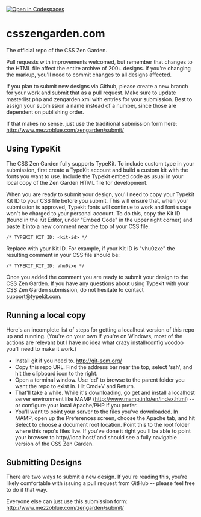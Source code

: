 [![Open in Codespaces](https://classroom.github.com/assets/launch-codespace-2972f46106e565e64193e422d61a12cf1da4916b45550586e14ef0a7c637dd04.svg)](https://classroom.github.com/open-in-codespaces?assignment_repo_id=18689810)
# csszengarden.com

The official repo of the CSS Zen Garden.

Pull requests with improvements welcomed, but remember that changes to the
HTML file affect the entire archive of 200+ designs. If you're changing the
markup, you'll need to commit changes to all designs affected.

If you plan to submit new designs via Github, please create a new branch for
your work and submit that as a pull request. Make sure to update
masterlist.php and zengarden.xml with entries for your submission. Best to
assign your submission a name instead of a number, since those are dependent
on publishing order.

If that makes no sense, just use the traditional submission form here: 
http://www.mezzoblue.com/zengarden/submit/

## Using TypeKit

The CSS Zen Garden fully supports TypeKit. To include custom type in your
submission, first create a TypeKit account and build a custom kit with the
fonts you want to use. Include the Typekit embed code as usual in your local
copy of the Zen Garden HTML file for development.

When you are ready to submit your design, you'll need to copy your Typekit
Kit ID to your CSS file before you submit. This will ensure that, when your
submission is approved, Typekit fonts will continue to work and font usage
won't be charged to your personal account. To do this, copy the Kit ID (found
in the Kit Editor, under "Embed Code" in the upper right corner) and paste it
into a new comment near the top of your CSS file.

    /* TYPEKIT_KIT_ID: <kit-id> */

Replace <kit-id> with your Kit ID. For example, if your Kit ID is "vhu0zxe" 
the resulting comment in your CSS file should be:

    /* TYPEKIT_KIT_ID: vhu0zxe */

Once you added the comment you are ready to submit your design to the CSS Zen
Garden. If you have any questions about using Typekit with your CSS Zen Garden
submission, do not hesitate to contact support@typekit.com.

## Running a local copy

Here's an incomplete list of steps for getting a localhost version of this
repo up and running. (You're on your own if you're on Windows, most of the
actions are relevant but I have no idea what crazy install/config voodoo
you'll need to make it work.)

* Install git if you need to. http://git-scm.org/
* Copy this repo URL. Find the address bar near the top, select 'ssh', and hit
  the clipboard icon to the right.
* Open a terminal window. Use 'cd' to browse to the parent folder you want the 
  repo to exist in. Hit Cmd+V and Return.
* That'll take a while. While it's downloading, go get and install a localhost 
  server environment like MAMP (http://www.mamp.info/en/index.html) -- or 
  configure your local Apache/PHP if you prefer.
* You'll want to point your server to the files you've downloaded. In MAMP, 
  open up the Preferences screen, choose the Apache tab, and hit Select to 
  choose a document root location. Point this to the root folder where this
  repo's files live. If you've done it right you'll be able to point your 
  browser to http://localhost/ and should see a fully navigable version of the
  CSS Zen Garden.

## Submitting Designs

There are two ways to submit a new design. If you're reading this, you're
likely comfortable with issuing a pull request from GitHub -- please feel free
to do it that way. 

Everyone else can just use this submission form: 
http://www.mezzoblue.com/zengarden/submit/